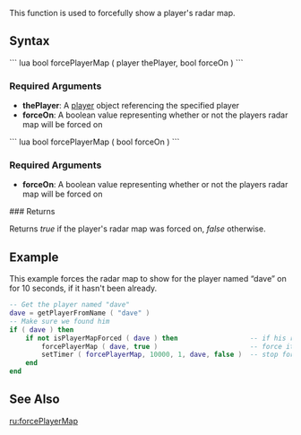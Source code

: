 This function is used to forcefully show a player's radar map.

Syntax
------

<section name="Server" class="server" show="true">
``` lua
bool forcePlayerMap ( player thePlayer, bool forceOn )
```

### Required Arguments

-   **thePlayer**: A [player](/docs/player.md "wikilink") object referencing the specified player
-   **forceOn**: A boolean value representing whether or not the players radar map will be forced on

</section>
<section name="Client" class="client" show="true">
``` lua
bool forcePlayerMap ( bool forceOn )
```

### Required Arguments

-   **forceOn**: A boolean value representing whether or not the players radar map will be forced on

</section>
### Returns

Returns *true* if the player's radar map was forced on, *false* otherwise.

Example
-------

This example forces the radar map to show for the player named “dave” on for 10 seconds, if it hasn't been already.

``` lua
-- Get the player named "dave"
dave = getPlayerFromName ( "dave" )
-- Make sure we found him
if ( dave ) then
    if not isPlayerMapForced ( dave ) then                  -- if his radar map isn't already forced on
        forcePlayerMap ( dave, true )                       -- force it on
        setTimer ( forcePlayerMap, 10000, 1, dave, false )  -- stop forcing in 10 seconds
    end
end
```

See Also
--------

[ru:forcePlayerMap](/docs/ru:forcePlayerMap.md "wikilink")
